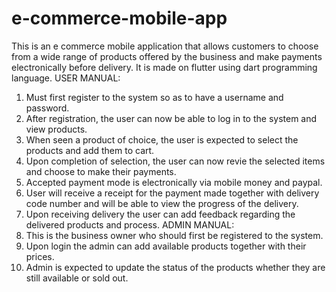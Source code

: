 # e-commerce-mobile-app
This is an e commerce mobile application that allows customers to choose from a wide range of products offered by the business and make payments electronically before delivery.
It is made on flutter using dart programming language.
USER MANUAL:
1. Must first register to the system so as to have a username and password.
2. After registration, the user can now be able to log in to the system and view products.
3. When seen a product of choice, the user is expected to select the products and add them to cart.
4. Upon completion of selection, the user can now revie the selected items and choose to make their payments.
5. Accepted payment mode is electronically via mobile money and paypal.
6. User will receive a receipt for the payment made together with delivery code number and will be able to view the progress of the delivery.
7. Upon receiving delivery the user can add feedback regarding the delivered products and process.
ADMIN MANUAL:
1. This is the business owner who should first be registered to the system.
2. Upon login the admin can add available products together with their prices.
3. Admin is expected to update the status of the products whether they are still available or sold out.
